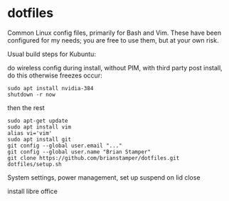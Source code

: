 dotfiles
========

Common Linux config files, primarily for Bash and Vim. These have been configured for my needs; you are free to use them, but at your own risk.

Usual build steps for Kubuntu:

do wireless config during install, without PIM, with third party
post install, do this otherwise freezes occur: 

    sudo apt install nvidia-384
    shutdown -r now

then the rest

    sudo apt-get update
    sudo apt install vim
    alias vi='vim'
    sudo apt install git
    git config --global user.email "..."
    git config --global user.name "Brian Stamper"
    git clone https://github.com/brianstamper/dotfiles.git
    dotfiles/setup.sh

System settings, power management, set up suspend on lid close

install libre office
